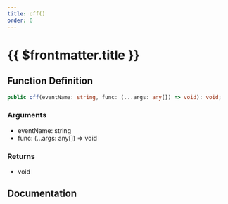 ```yaml
---
title: off()
order: 0
---
```


# {{ $frontmatter.title }}

## Function Definition

```ts
public off(eventName: string, func: (...args: any[]) => void): void;
```

### Arguments

* eventName: string
* func: (...args: any[]) =\> void

### Returns

* void

## Documentation

<!--@include: ./parts/off.md-->
